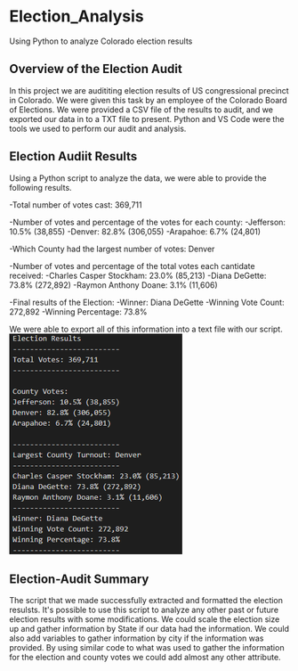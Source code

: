 # Election_Analysis
Using Python to analyze Colorado election results

## Overview of the Election Audit

In this project we are audititing election results of US congressional precinct in Colorado. We were given this task by an employee of the Colorado Board of Elections. We were provided a CSV file of the results to audit, and we exported our data in to a TXT file to present. Python and VS Code were the tools we used to perform our audit and analysis.

## Election Audiit Results

Using a Python script to analyze the data, we were able to provide the following results.

-Total number of votes cast: 369,711

-Number of votes and percentage of the votes for each county:
    -Jefferson: 10.5% (38,855)
    -Denver: 82.8% (306,055)
    -Arapahoe: 6.7% (24,801)

-Which County had the largest number of votes: Denver

-Number of votes and percentage of the total votes each cantidate received:
    -Charles Casper Stockham: 23.0% (85,213)
    -Diana DeGette: 73.8% (272,892)
    -Raymon Anthony Doane: 3.1% (11,606)

-Final results of the Election:
    -Winner: Diana DeGette
    -Winning Vote Count: 272,892
    -Winning Percentage: 73.8%


We were able to export all of this information into a text file with our script.
![Election Results](/Resources/Output.PNG)


## Election-Audit Summary

The script that we made successfully extracted and formatted the election resulsts. It's possible to use this script to analyze any other past or future election results with some modifications. 
We could scale the election size up and gather information by State if our data had the information. We could also add variables to gather information by city if the information was provided. By using similar code to what was used to gather the information for the election and county votes we could add almost any other attribute.
